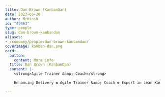 ```yaml
---
title: Dan Brown (KanbanDan)
date: 2023-06-20
author: MrHinsh
id: "49463"
type: people
slug: dan-brown-kanbandan
aliases:
- /company/people/dan-brown-kanbandan/
coverImage: kanban-dan.png
card:
  button:
    content: More info
  title: Dan Brown (KanbanDan)
  content: |-
    <strong>Agile Trainer &amp; Coach</strong>

    Enhancing Delivery ✪ Agile Trainer &amp; Coach ✪ Expert in Lean Kanban &amp; Agile Transformation ✪ Passionate Coach, Teacher, &amp; Speaker

---
```







